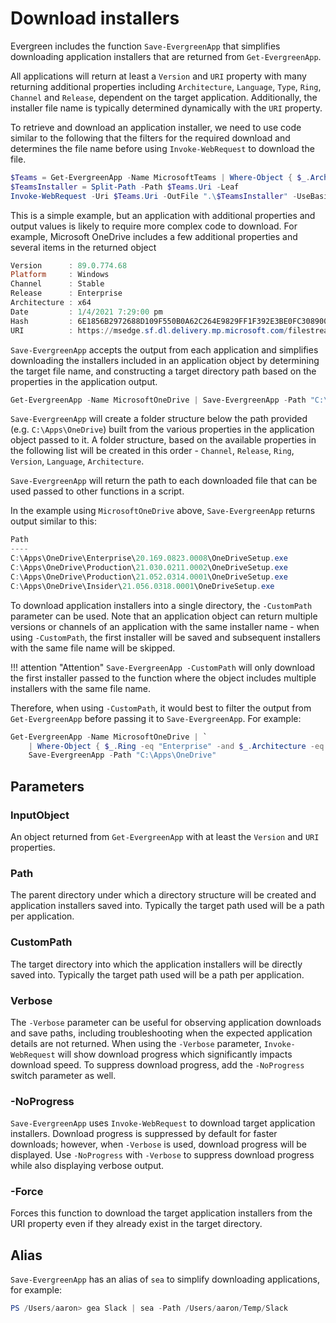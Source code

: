 # Download installers

Evergreen includes the function `Save-EvergreenApp` that simplifies downloading application installers that are returned from `Get-EvergreenApp`.

All applications will return at least a `Version` and `URI` property with many returning additional properties including `Architecture`, `Language`, `Type`, `Ring`, `Channel` and `Release`, dependent on the target application. Additionally, the installer file name is typically determined dynamically  with the `URI` property.

To retrieve and download an application installer, we need to use code similar to the following that the filters for the required download and determines the file name before using `Invoke-WebRequest` to download the file.

```powershell
$Teams = Get-EvergreenApp -Name MicrosoftTeams | Where-Object { $_.Architecture -eq "x64" -and $_.Release -eq "Enterprise" }
$TeamsInstaller = Split-Path -Path $Teams.Uri -Leaf
Invoke-WebRequest -Uri $Teams.Uri -OutFile ".\$TeamsInstaller" -UseBasicParsing
```

This is a simple example, but an application with additional properties and output values is likely to require more complex code to download. For example, Microsoft OneDrive includes a few additional properties and several items in the returned object

```powershell
Version      : 89.0.774.68
Platform     : Windows
Channel      : Stable
Release      : Enterprise
Architecture : x64
Date         : 1/4/2021 7:29:00 pm
Hash         : 6E1856B2972688D109F550B0A62C264E9829FF1F392E3BE0FC308900AEFD3455
URI          : https://msedge.sf.dl.delivery.mp.microsoft.com/filestreamingservice/files/a67b9c83-1671-45ab-982f-e02318eeffc9/MicrosoftEdgeEnterpriseX64.msi
```

`Save-EvergreenApp` accepts the output from each application and simplifies downloading the installers included in an application object by determining the target file name, and constructing a target directory path based on the properties in the application output.

```powershell
Get-EvergreenApp -Name MicrosoftOneDrive | Save-EvergreenApp -Path "C:\Apps\OneDrive"
```

`Save-EvergreenApp` will create a folder structure below the path provided (e.g. `C:\Apps\OneDrive`) built from the various properties in the application object passed to it. A folder structure, based on the available properties in the following list will be created in this order - `Channel`, `Release`, `Ring`, `Version`, `Language`, `Architecture`.

`Save-EvergreenApp` will return the path to each downloaded file that can be used passed to other functions in a script.

In the example using `MicrosoftOneDrive` above, `Save-EvergreenApp` returns output similar to this:

```powershell
Path
----
C:\Apps\OneDrive\Enterprise\20.169.0823.0008\OneDriveSetup.exe
C:\Apps\OneDrive\Production\21.030.0211.0002\OneDriveSetup.exe
C:\Apps\OneDrive\Production\21.052.0314.0001\OneDriveSetup.exe
C:\Apps\OneDrive\Insider\21.056.0318.0001\OneDriveSetup.exe
```

To download application installers into a single directory, the `-CustomPath` parameter can be used. Note that an application object can return multiple versions or channels of an application with the same installer name - when using `-CustomPath`, the first installer will be saved and subsequent installers with the same file name will be skipped.

!!! attention "Attention"
    `Save-EvergreenApp -CustomPath` will only download the first installer passed to the function where the object includes multiple installers with the same file name.

Therefore, when using `-CustomPath`, it would best to filter the output from `Get-EvergreenApp` before passing it to `Save-EvergreenApp`. For example:

```powershell
Get-EvergreenApp -Name MicrosoftOneDrive | `
    | Where-Object { $_.Ring -eq "Enterprise" -and $_.Architecture -eq "AMD64" -and $_.Type -eq "exe" } | `
    Save-EvergreenApp -Path "C:\Apps\OneDrive"
```

## Parameters

### InputObject

An object returned from `Get-EvergreenApp` with at least the `Version` and `URI` properties.

### Path

The parent directory under which a directory structure will be created and application installers saved into. Typically the target path used will be a path per application.

### CustomPath

The target directory into which the application installers will be directly saved into. Typically the target path used will be a path per application.

### Verbose

The `-Verbose` parameter can be useful for observing application downloads and save paths, including troubleshooting when the expected application details are not returned. When using the `-Verbose` parameter, `Invoke-WebRequest` will show download progress which significantly impacts download speed. To suppress download progress, add the `-NoProgress` switch parameter as well.

### -NoProgress

`Save-EvergreenApp` uses `Invoke-WebRequest` to download target application installers. Download progress is suppressed by default for faster downloads; however, when `-Verbose` is used, download progress will be displayed. Use `-NoProgress` with `-Verbose` to suppress download progress while also displaying verbose output.

### -Force

Forces this function to download the target application installers from the URI property even if they already exist in the target directory.

## Alias

`Save-EvergreenApp` has an alias of `sea` to simplify downloading applications, for example:

```powershell
PS /Users/aaron> gea Slack | sea -Path /Users/aaron/Temp/Slack
```
